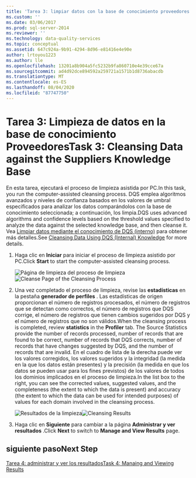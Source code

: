```yaml
---
title: 'Tarea 3: limpiar datos con la base de conocimiento proveedores | Microsoft Docs'
ms.custom: ''
ms.date: 03/06/2017
ms.prod: sql-server-2014
ms.reviewer: ''
ms.technology: data-quality-services
ms.topic: conceptual
ms.assetid: 647c924a-9b91-4294-8d96-e81416e4e90e
author: lrtoyou1223
ms.author: lle
ms.openlocfilehash: 13201a8b904a5fc5232b9fa860710e4e39cce67a
ms.sourcegitcommit: ad4d92dce894592a259721a1571b1d8736abacdb
ms.translationtype: MT
ms.contentlocale: es-ES
ms.lasthandoff: 08/04/2020
ms.locfileid: "87747750"
---
```

# <a name="task-3-cleansing-data-against-the-suppliers-knowledge-base"></a><span data-ttu-id="8127e-102">Tarea 3: Limpieza de datos en la base de conocimiento Proveedores</span><span class="sxs-lookup"><span data-stu-id="8127e-102">Task 3: Cleansing Data against the Suppliers Knowledge Base</span></span>
  <span data-ttu-id="8127e-103">En esta tarea, ejecutará el proceso de limpieza asistida por PC.</span><span class="sxs-lookup"><span data-stu-id="8127e-103">In this task, you run the computer-assisted cleansing process.</span></span> <span data-ttu-id="8127e-104">DQS emplea algoritmos avanzados y niveles de confianza basados en los valores de umbral especificados para analizar los datos comparándolos con la base de conocimiento seleccionada; a continuación, los limpia.</span><span class="sxs-lookup"><span data-stu-id="8127e-104">DQS uses advanced algorithms and confidence levels based on the threshold values specified to analyze the data against the selected knowledge base, and then cleanse it.</span></span> <span data-ttu-id="8127e-105">Vea [Limpiar datos mediante el conocimiento de DQS (interno)](https://msdn.microsoft.com/library/hh213061.aspx) para obtener más detalles.</span><span class="sxs-lookup"><span data-stu-id="8127e-105">See [Cleansing Data Using DQS (Internal) Knowledge](https://msdn.microsoft.com/library/hh213061.aspx) for more details.</span></span>

1.  <span data-ttu-id="8127e-106">Haga clic en **Iniciar** para iniciar el proceso de limpieza asistido por PC.</span><span class="sxs-lookup"><span data-stu-id="8127e-106">Click **Start** to start the computer-assisted cleansing process.</span></span>

     <span data-ttu-id="8127e-107">![Página de limpieza del proceso de limpieza](../../2014/tutorials/media/et-cleansingdataagainstthesupplierkb-01.jpg "Página de limpieza del proceso de limpieza")</span><span class="sxs-lookup"><span data-stu-id="8127e-107">![Cleanse Page of the Cleansing Process](../../2014/tutorials/media/et-cleansingdataagainstthesupplierkb-01.jpg "Cleanse Page of the Cleansing Process")</span></span>

2.  <span data-ttu-id="8127e-108">Una vez completado el proceso de limpieza, revise las **estadísticas** en la pestaña **generador de perfiles** . Las estadísticas de origen proporcionan el número de registros procesados, el número de registros que se detectan como correctos, el número de registros que DQS corrige, el número de registros que tienen cambios sugeridos por DQS y el número de registros que no son válidos.</span><span class="sxs-lookup"><span data-stu-id="8127e-108">When the cleansing process is completed, review **statistics** in the **Profiler** tab. The Source Statistics provide the number of records processed, number of records that are found to be correct, number of records that DQS corrects, number of records that have changes suggested by DQS, and the number of records that are invalid.</span></span> <span data-ttu-id="8127e-109">En el cuadro de lista de la derecha puede ver los valores corregidos, los valores sugeridos y la integridad (la medida en la que los datos están presentes) y la precisión (la medida en que los datos se pueden usar para los fines previstos) de los valores de todos los dominios implicados en el proceso de limpieza.</span><span class="sxs-lookup"><span data-stu-id="8127e-109">In the list box to the right, you can see the corrected values, suggested values, and the completeness (the extent to which the data is present) and accuracy (the extent to which the data can be used for intended purposes) of values for each domain involved in the cleansing process.</span></span>

     <span data-ttu-id="8127e-110">![Resultados de la limpieza](../../2014/tutorials/media/et-cleansingdataagainstthesupplierkb-02.jpg "Resultados de la limpieza")</span><span class="sxs-lookup"><span data-stu-id="8127e-110">![Cleansing Results](../../2014/tutorials/media/et-cleansingdataagainstthesupplierkb-02.jpg "Cleansing Results")</span></span>

3.  <span data-ttu-id="8127e-111">Haga clic en **Siguiente** para cambiar a la página **Administrar y ver resultados** .</span><span class="sxs-lookup"><span data-stu-id="8127e-111">Click **Next** to switch to **Manage and View Results** page.</span></span>

## <a name="next-step"></a><span data-ttu-id="8127e-112">siguiente paso</span><span class="sxs-lookup"><span data-stu-id="8127e-112">Next Step</span></span>
 [<span data-ttu-id="8127e-113">Tarea 4: administrar y ver los resultados</span><span class="sxs-lookup"><span data-stu-id="8127e-113">Task 4: Manaing and Viewing Results</span></span>](../../2014/tutorials/task-4-manaing-and-viewing-results.md)


